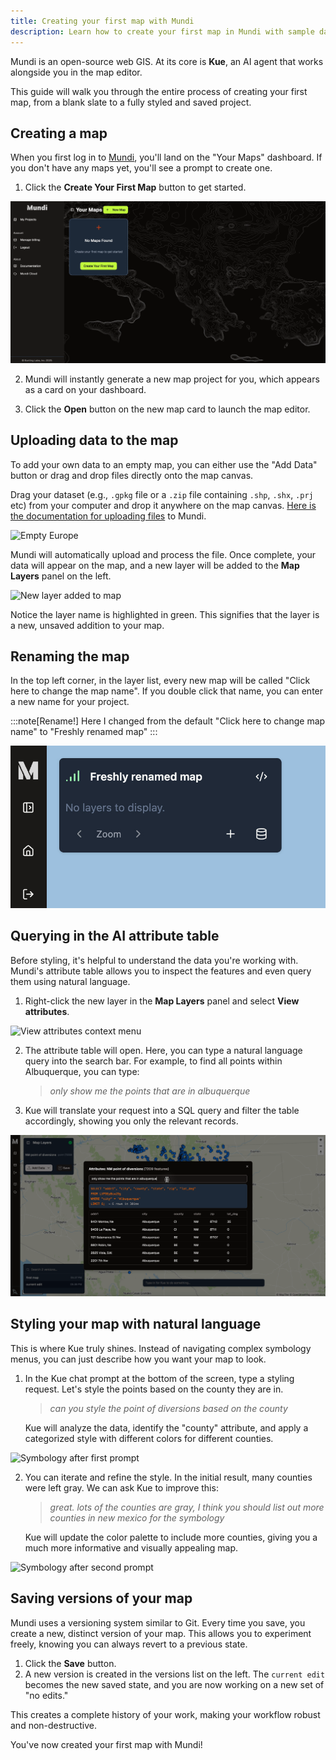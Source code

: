 ```yaml
---
title: Creating your first map with Mundi
description: Learn how to create your first map in Mundi with sample data and basic visualization.
---
```


Mundi is an open-source web GIS. At its core is **Kue**, an AI agent that works alongside you in the map editor.

This guide will walk you through the entire process of creating your first map, from a blank slate to a fully styled and saved project.

## Creating a map

When you first log in to [Mundi](https://app.mundi.ai), you'll land on the "Your Maps" dashboard. If you don't have any maps yet, you'll see a prompt to create one.

1.  Click the **Create Your First Map** button to get started.

![Empty map list in dashboard](../../../assets/first-map/create-map.png)

2.  Mundi will instantly generate a new map project for you, which appears as a card on your dashboard.

3.  Click the **Open** button on the new map card to launch the map editor.

## Uploading data to the map

To add your own data to an empty map, you can either use the "Add Data" button or drag and drop files directly onto the map canvas.

Drag your dataset (e.g., `.gpkg` file or a `.zip` file containing `.shp`, `.shx`, `.prj` etc) from your computer and drop it anywhere on the map canvas.
[Here is the documentation for uploading files](/getting-started/uploading-files/) to Mundi.

![Empty Europe](../../../assets/first-map/empty-europe.png)

Mundi will automatically upload and process the file. Once complete, your data will appear on the map, and a new layer will be added to the **Map Layers** panel on the left.

![New layer added to map](../../../assets/first-map/added_layer.png)

Notice the layer name is highlighted in green. This signifies that the layer is a new, unsaved addition to your map.

## Renaming the map

In the top left corner, in the layer list, every new map will be called "Click here to change the map name". If you double click that name, you can enter a new name for your project.

:::note[Rename!]
Here I changed from the default "Click here to change map name" to "Freshly renamed map"
:::

![Renamed map](../../../assets/first-map/renamed-map.jpg)

## Querying in the AI attribute table

Before styling, it's helpful to understand the data you're working with. Mundi's attribute table allows you to inspect the features and even query them using natural language.

1.  Right-click the new layer in the **Map Layers** panel and select **View attributes**.

![View attributes context menu](../../../assets/first-map/view-attributes.png)

2.  The attribute table will open. Here, you can type a natural language query into the search bar. For example, to find all points within Albuquerque, you can type:
    > *only show me the points that are in albuquerque*

3.  Kue will translate your request into a SQL query and filter the table accordingly, showing you only the relevant records.

![Attribute table with natural language query](../../../assets/first-map/attribute-table-llm.png)

## Styling your map with natural language

This is where Kue truly shines. Instead of navigating complex symbology menus, you can just describe how you want your map to look.

1.  In the Kue chat prompt at the bottom of the screen, type a styling request. Let's style the points based on the county they are in.
    > *can you style the point of diversions based on the county*

    Kue will analyze the data, identify the "county" attribute, and apply a categorized style with different colors for different counties.

![Symbology after first prompt](../../../assets/first-map/symbology1.png)

2.  You can iterate and refine the style. In the initial result, many counties were left gray. We can ask Kue to improve this:
    > *great. lots of the counties are gray, I think you should list out more counties in new mexico for the symbology*

    Kue will update the color palette to include more counties, giving you a much more informative and visually appealing map.

![Symbology after second prompt](../../../assets/first-map/symbology.png)

## Saving versions of your map

Mundi uses a versioning system similar to Git. Every time you save, you create a new, distinct version of your map. This allows you to experiment freely, knowing you can always revert to a previous state.

1.  Click the **Save** button.
2.  A new version is created in the versions list on the left. The `current edit` becomes the new saved state, and you are now working on a new set of "no edits."

This creates a complete history of your work, making your workflow robust and non-destructive.

You've now created your first map with Mundi!